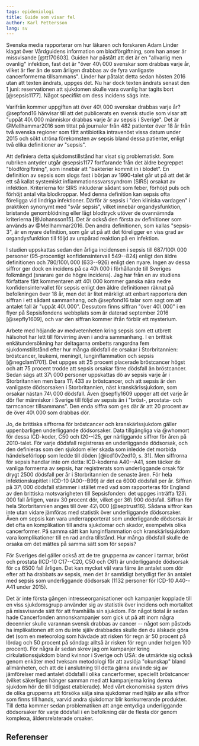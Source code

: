 ```yaml
---
tags: epidemiologi
title: Guide som visar fel
author: Karl Pettersson
lang: sv
---
```


Svenska media rapporterar om hur läkaren och forskaren Adam Linder klagat över
Vårdguidens information om blodförgiftning, som han anser är missvisande
[@tt170603]. Guiden har påstått att det är en "allvarlig men ovanlig"
infektion, fast det är "över 40\ 000 svenskar som drabbas varje år, vilket är
fler än de som årligen drabbas av de fyra vanligaste cancerformerna
tillsammans". Linder har påtalat detta sedan hösten 2016 utan att texten
ändrats, uppges det. Nu har dock texten ändrats senast den 1 juni:
reservationen att sjukdomen skulle vara ovanlig har tagits bort [@sepsis1177].
Något specifikt om dess incidens sägs inte.

Varifrån kommer uppgiften att över 40\ 000 svenskar drabbas varje år?
@sepfond16 hänvisar till att det publicerats en svensk studie som visar att
"uppåt 40\ 000 människor drabbas varje år av sepsis i Sverige". Det är
@Mellhammar2016 som tittat på journaler från 482 patienter över 18 år från två
svenska regioner som fått antibiotika intravenöst vissa datum under 2015 och
sökt utröna förekomsten av sepsis bland dessa patienter, enligt två olika
definitioner av "sepsis".

Att definiera detta sjukdomstillstånd har visat sig problematiskt. Som rubriken
antyder utgår @sepsis1177 fortfarande från det äldre begreppet
"blodförgiftning", som innebär att "bakterier kommit in i blodet". En
definition av sepsis som slogs fast i början av 1990-talet går ut på att det är
ett så kallat systemiskt inflammationssvarssyndrom (SIRS) orsakat av infektion.
Kriterierna för SIRS inkluderar sådant som feber, förhöjd puls och förhöjt
antal vita blodkroppar. Med denna definition kan sepsis ofta föreligga vid
lindriga infektioner. Därför är sepsis i "den kliniska vardagen" i praktiken
synonymt med "svår sepsis", vilket innebär organdysfunktion, bristande
genomblödning eller lågt blodtryck utöver de ovannämnda kriterierna
[@Johansson15]. Det är också den första av definitioner som används av
@Mellhammar2016. Den andra definitionen, som kallas "sepsis-3", är en nyare
definition, som går ut på att det föreligger en viss grad av organdysfunktion
till följd av urspårad reaktion på en infektion. 

I studien uppskattas sedan den årliga incidensen i sepsis till 687/100\ 000
personer (95-procentigt konfidensintervall 549--824) enligt den äldre
definitionen och 780/100\ 000 (633--926) enligt den nyare. Ingen av dessa
siffror ger dock en incidens på ca 40\ 000 i förhållande till Sveriges
folkmängd (snarare ger de högre incidens). Jag har från en av studiens
författare fått kommentaren att 40\ 000 kommer ganska nära nedre
konfidensintervallet för sepsis enligt den äldre definitionen räknat på
befolkningen över 18 år, men det är litet märkligt att enbart rapportera den
siffran i ett sådant sammanhang, och @sepfond16 talar som sagt om att antalet
fall är "uppåt 40\ 000". Dessutom finns siffran "över 40\ 000" i en flyer på
Sepsisfondens webbplats som är daterad september 2016 [@sepfly1609], och var
den siffran kommer ifrån förblir ett mysterium.

Arbete med höjande av medvetenheten kring sepsis som ett utbrett hälsohot har
lett till förvirring även i andra sammanhang. I en brittisk enkätundersökning
har deltagarna ombetts rangordna fem sjukdomstillstånd efter hur många dödsfall
de orsakar i Storbritannien: bröstcancer, leukemi, meningit, lunginflammation
och sepsis [@negclam1701]. Det uppges att 25 procent placerade bröstcancer
högst och att 75 procent trodde att sepsis orsakar färre dödsfall än
bröstcancer. Sedan sägs att 37\ 000 personer uppskattas dö av sepsis varje år i
Storbritannien men bara 11\ 433 av bröstcancer, och att sepsis är den
vanligaste dödsorsaken i Storbritannien, näst kranskärlssjukdom, som orsakar
nästan 74\ 000 dödsfall. Även @sepfly1609 uppger att det varje år dör fler
människor i Sverige till följd av sepsis än i "bröst-, prostata- och tarmcancer
tillsammans". Den enda siffra som ges där är att 20 procent av de över 40\ 000 som
drabbas dör.

Jo, de brittiska siffrorna för bröstcancer och kranskärlssjukdom gäller
uppenbarligen underliggande dödsorsaker. Data tillgängliga via @whomort för
dessa ICD-koder, C50 och I20--I25, ger närliggande siffror för åren på
2010-talet. För varje dödsfall registreras en underliggande dödsorsak, och den
definieras som den sjukdom eller skada som inledde det morbida händelseförlopp
som ledde till döden [@icd10v2ed10, s. 31]. Men siffrorna för sepsis handlar
inte om detta: ICD-koderna A40--A41, som täcker de vanliga formerna av sepsis,
har registrerats som underliggande orsak för drygt 2500 dödsfall per år i
Storbritannien de senaste åren. För hela infektionskapitlet i ICD-10 (A00--B99)
är det ca 6000 dödsfall per år. Siffran på 37\ 000 dödsfall stämmer i stället
med vad som rapporteras för England av den brittiska motsvarigheten till
Sepsisfonden: det uppges inträffa 123\ 000 fall årligen, varav 30 procent dör,
vilket ger 36\ 900 dödsfall. Siffran för hela Storbritannien anges till över
42\ 000 [@septrust16]. Sådana siffror kan inte utan vidare jämföras med
statistik över underliggande dödsorsaker. Även om sepsis kan vara
underrapporterat som underliggande dödsorsak är det ofta en komplikation till
andra sjukdomar och skador, exempelvis olika cancerformer. På samma sätt kan
lunginflammation och kranskärlssjukdom vara komplikationer till en rad andra
tillstånd. Hur många dödsfall skulle de orsaka om det mättes på samma sätt som
för sepsis?

För Sveriges del gäller också att de tre grupperna av cancer i tarmar, bröst
och prostata (ICD-10 C17--C20, C50 och C61) är underliggande dödsorsak för ca
6500 fall årligen. Det kan mycket väl vara färre än antalet som dör efter att
ha drabbats av sepsis, men det är samtidigt betydligt fler än antalet med
sepsis som underliggande dödsorsak (1132 personer för ICD-10 A40--A41 under
2015).

Det är inte första gången intresseorganisationer och kampanjer kopplade till en
viss sjukdomsgrupp använder sig av statistik över incidens och mortalitet på
missvisande sätt för att framhålla sin sjukdom. För något tiotal år sedan hade
Cancerfonden annonskampanjer som gick ut på att inom några decennier skulle
varannan svensk drabbas av cancer -- något som påstods ha implikationen att om
du inte själv drabbades skulle den du älskade göra det (som en meteorolog som
hävdade att risken för regn är 50 procent på lördag och 50 procent på söndag:
alltså är risken för regn under helgen 100 procent). För några år sedan skrev
jag om kampanjer kring cirkulationssjukdom bland kvinnor i Sverige och USA: de
utmärkte sig också genom enkäter med tveksam metodologi för att avslöja
"okunskap" bland allmänheten, och att de i anslutning till detta gärna använde
sig av jämförelser med antalet dödsfall i olika cancerformer, speciellt
bröstcancer (vilket säkerligen hänger samman med att kampanjerna kring denna
sjukdom hör de till tidigast etablerade). Med vårt ekonomiska system drivs de
olika grupperna att försöka sälja sina sjukdomar med hjälp av alla siffror som
finns till hands, varvid andra sjukdomar blir konkurrerande produkter. Till
detta kommer sedan problematiken att ange entydiga underliggande dödsorsaker
för varje dödsfall i en befolkning där de flesta dör genom komplexa,
åldersrelaterade orsaker.

## Referenser
